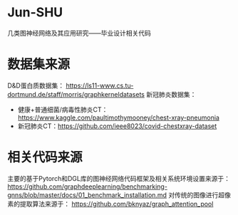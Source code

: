 # Jun-SHU
几类图神经网络及其应用研究——毕业设计相关代码
# 数据集来源
D&D蛋白质数据集：
  https://ls11-www.cs.tu-dortmund.de/staff/morris/graphkerneldatasets
新冠肺炎数据集：
  * 健康+普通细菌/病毒性肺炎CT：https://www.kaggle.com/paultimothymooney/chest-xray-pneumonia
  * 新冠肺炎CT：https://github.com/ieee8023/covid-chestxray-dataset
# 相关代码来源
主要的基于Pytorch和DGL库的图神经网络代码框架及相关系统环境设置来源于：
  https://github.com/graphdeeplearning/benchmarking-gnns/blob/master/docs/01_benchmark_installation.md
对传统的图像进行超像素的提取算法来源于：
  https://github.com/bknyaz/graph_attention_pool
